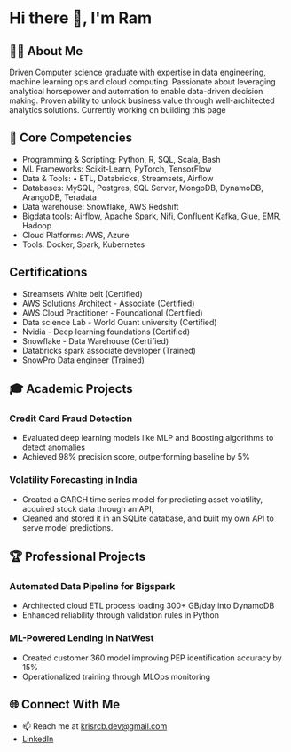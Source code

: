 # Hi there 👋, I'm Ram

## 👨‍💻 About Me
Driven Computer science graduate with expertise in data engineering, machine learning ops and cloud computing. Passionate about leveraging analytical horsepower and automation to enable data-driven decision making. Proven ability to unlock business value through well-architected analytics solutions. Currently working on building this page

## 🧰 Core Competencies
- Programming & Scripting: Python, R, SQL, Scala, Bash
- ML Frameworks: Scikit-Learn, PyTorch, TensorFlow
- Data & Tools:
•	ETL, Databricks, Streamsets, Airflow
- Databases: MySQL, Postgres, SQL Server, MongoDB, DynamoDB, ArangoDB, Teradata
- Data warehouse: Snowflake, AWS Redshift
- Bigdata tools: Airflow, Apache Spark, Nifi, Confluent Kafka, Glue, EMR, Hadoop
- Cloud Platforms: AWS, Azure 
- Tools: Docker, Spark, Kubernetes

## Certifications
- Streamsets White belt (Certified)
- AWS Solutions Architect - Associate (Certified)
- AWS Cloud Practitioner - Foundational (Certified)
- Data science Lab - World Quant university (Certified)
- Nvidia - Deep learning foundations (Certified)
- Snowflake - Data Warehouse (Certified)
- Databricks spark associate developer (Trained)
- SnowPro Data engineer (Trained)

## 🎓 Academic Projects
### Credit Card Fraud Detection 
- Evaluated deep learning models like MLP and Boosting algorithms to detect anomalies  
- Achieved 98% precision score, outperforming baseline by 5%

### Volatility Forecasting in India
- Created a GARCH time series model for predicting asset volatility, acquired stock data through an API,
- Cleaned and stored it in an SQLite database, and built my own API to serve model predictions.


## 🏆 Professional Projects 
### Automated Data Pipeline for Bigspark 
- Architected cloud ETL process loading 300+ GB/day into DynamoDB
- Enhanced reliability through validation rules in Python

### ML-Powered Lending in NatWest 
- Created customer 360 model improving PEP identification accuracy by 15% 
- Operationalized training through MLOps monitoring  

## 🌐 Connect With Me
- 📫 Reach me at krisrcb.dev@gmail.com
- [LinkedIn](https://www.linkedin.com/in/krisrcb/)
